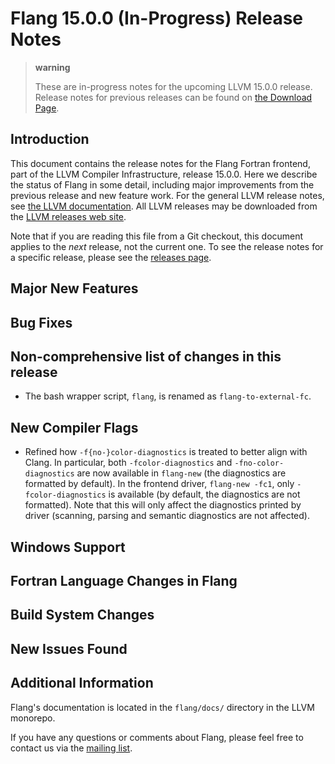 # Flang 15.0.0 (In-Progress) Release Notes

> **warning**
>
> These are in-progress notes for the upcoming LLVM 15.0.0 release.
> Release notes for previous releases can be found on [the Download
> Page](https://releases.llvm.org/download.html).

## Introduction

This document contains the release notes for the Flang Fortran frontend,
part of the LLVM Compiler Infrastructure, release 15.0.0. Here we
describe the status of Flang in some detail, including major
improvements from the previous release and new feature work. For the
general LLVM release notes, see [the LLVM
documentation](https://llvm.org/docs/ReleaseNotes.html). All LLVM
releases may be downloaded from the [LLVM releases web
site](https://llvm.org/releases/).

Note that if you are reading this file from a Git checkout, this
document applies to the *next* release, not the current one. To see the
release notes for a specific release, please see the [releases
page](https://llvm.org/releases/).

## Major New Features

## Bug Fixes

## Non-comprehensive list of changes in this release
* The bash wrapper script, `flang`, is renamed as `flang-to-external-fc`.

## New Compiler Flags
* Refined how `-f{no-}color-diagnostics` is treated to better align with Clang.
  In particular, both `-fcolor-diagnostics` and `-fno-color-diagnostics` are
  now available in `flang-new` (the diagnostics are formatted by default). In
  the frontend driver, `flang-new -fc1`, only `-fcolor-diagnostics` is
  available (by default, the diagnostics are not formatted). Note that this
  will only affect the diagnostics printed by driver (scanning, parsing and
  semantic diagnostics are not affected).

## Windows Support

## Fortran Language Changes in Flang

## Build System Changes

## New Issues Found


## Additional Information

Flang's documentation is located in the `flang/docs/` directory in the
LLVM monorepo.

If you have any questions or comments about Flang, please feel free to
contact us via the [mailing
list](https://lists.llvm.org/mailman/listinfo/flang-dev).
